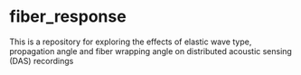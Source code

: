 # fiber_response
This is a repository for exploring the effects of elastic wave type, propagation angle and fiber wrapping angle on distributed acoustic sensing (DAS) recordings
